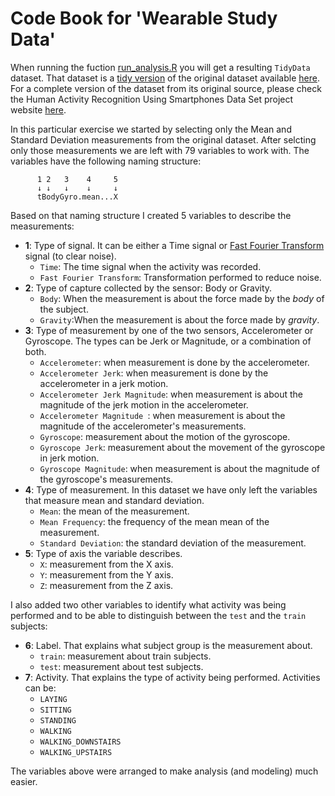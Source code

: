 Code Book for 'Wearable Study Data'
==================================

When running the fuction [run_analysis.R](https://github.com/luiscape/wearable_tracking_study/blob/master/run_analysis.R) you will get a resulting `TidyData` dataset. That dataset is a [tidy version](http://vita.had.co.nz/papers/tidy-data.pdf) of the original dataset available [here](https://d396qusza40orc.cloudfront.net/getdata%2Fprojectfiles%2FUCI%20HAR%20Dataset.zip). For a complete version of the dataset from its original source, please check the Human Activity Recognition Using Smartphones Data Set project website [here](http://archive.ics.uci.edu/ml/datasets/Human+Activity+Recognition+Using+Smartphones).

In this particular exercise we started by selecting only the Mean and Standard Deviation measurements from the original dataset. After selcting only those measurements we are left with 79 variables to work with. The variables have the following naming structure:

          1 2   3    4     5
          ↓ ↓   ↓    ↓     ↓
          tBodyGyro.mean...X


Based on that naming structure I created 5 variables to describe the measurements:

- **1**: Type of signal. It can be either a Time signal or [Fast Fourier Transform](http://en.wikipedia.org/wiki/Fast_Fourier_transform) signal (to clear noise).
  * `Time`: The time signal when the activity was recorded.
  * `Fast Fourier Transform`: Transformation performed to reduce noise.
- **2**: Type of capture collected by the sensor: Body or Gravity.
  * `Body`: When the measurement is about the force made by the *body* of the subject.
  * `Gravity`:When the measurement is about the force made by *gravity*.
- **3**: Type of measurement by one of the two sensors, Accelerometer or Gyroscope. The types can be Jerk or Magnitude, or a combination of both.
  * `Accelerometer`: when measurement is done by the accelerometer.
  * `Accelerometer Jerk`: when measurement is done by the accelerometer in a jerk motion.
  * `Accelerometer Jerk Magnitude`: when measurement is about the magnitude of the jerk motion in the accelerometer.
  * `Accelerometer Magnitude `: when measurement is about the magnitude of the accelerometer's measurements.
  * `Gyroscope`: measurement about the motion of the gyroscope.
  * `Gyroscope Jerk`: measurement about the movement of the gyroscope in jerk motion.
  * `Gyroscope Magnitude`: when measurement is about the magnitude of the gyroscope's measurements.
- **4**: Type of measurement. In this dataset we have only left the variables that measure mean and standard deviation.
  * `Mean`: the mean of the measurement.
  * `Mean Frequency`: the frequency of the mean mean of the measurement.
  * `Standard Deviation`: the standard deviation of the measurement.
- **5**: Type of axis the variable describes.
  * `X`: measurement from the X axis.
  * `Y`: measurement from the Y axis.
  * `Z`: measurement from the Z axis.


I also added two other variables to identify what activity was being performed and to be able to distinguish between the `test` and the `train` subjects:

- **6**: Label. That explains what subject group is the measurement about. 
  * `train`: measurement about train subjects.
  * `test`: measurement about test subjects.
- **7**: Activity. That explains the type of activity being performed. Activities can be:
  * `LAYING`
  * `SITTING`
  * `STANDING`
  * `WALKING`
  * `WALKING_DOWNSTAIRS`
  * `WALKING_UPSTAIRS`


The variables above were arranged to make analysis (and modeling) much easier.

